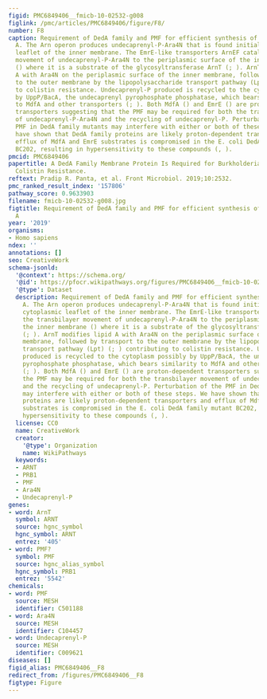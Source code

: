 ```yaml
---
figid: PMC6849406__fmicb-10-02532-g008
figlink: /pmc/articles/PMC6849406/figure/F8/
number: F8
caption: Requirement of DedA family and PMF for efficient synthesis of Ara4N-lipid
  A. The Arn operon produces undecaprenyl-P-Ara4N that is found initially in the cytoplasmic
  leaflet of the inner membrane. The EmrE-like transporters ArnEF catalyze the transbilayer
  movement of undecaprenyl-P-Ara4N to the periplasmic surface of the inner membrane
  () where it is a substrate of the glycosyltransferase ArnT (; ). ArnT modifies lipid
  A with Ara4N on the periplasmic surface of the inner membrane, followed by transport
  to the outer membrane by the lipopolysaccharide transport pathway (Lpt) (; ) contributing
  to colistin resistance. Undecaprenyl-P produced is recycled to the cytoplasm possibly
  by UppP/BacA, the undecaprenyl pyrophosphate phosphatase, which bears similarity
  to MdfA and other transporters (; ). Both MdfA () and EmrE () are proton-dependent
  transporters suggesting that the PMF may be required for both the transbilayer movement
  of undecaprenyl-P-Ara4N and the recycling of undecaprenyl-P. Perturbation of the
  PMF in DedA family mutants may interfere with either or both of these steps. We
  have shown that DedA family proteins are likely proton-dependent transporters and
  efflux of MdfA and EmrE substrates is compromised in the E. coli DedA family mutant
  BC202, resulting in hypersensitivity to these compounds (, ).
pmcid: PMC6849406
papertitle: A DedA Family Membrane Protein Is Required for Burkholderia thailandensis
  Colistin Resistance.
reftext: Pradip R. Panta, et al. Front Microbiol. 2019;10:2532.
pmc_ranked_result_index: '157806'
pathway_score: 0.9633903
filename: fmicb-10-02532-g008.jpg
figtitle: Requirement of DedA family and PMF for efficient synthesis of Ara4N-lipid
  A
year: '2019'
organisms:
- Homo sapiens
ndex: ''
annotations: []
seo: CreativeWork
schema-jsonld:
  '@context': https://schema.org/
  '@id': https://pfocr.wikipathways.org/figures/PMC6849406__fmicb-10-02532-g008.html
  '@type': Dataset
  description: Requirement of DedA family and PMF for efficient synthesis of Ara4N-lipid
    A. The Arn operon produces undecaprenyl-P-Ara4N that is found initially in the
    cytoplasmic leaflet of the inner membrane. The EmrE-like transporters ArnEF catalyze
    the transbilayer movement of undecaprenyl-P-Ara4N to the periplasmic surface of
    the inner membrane () where it is a substrate of the glycosyltransferase ArnT
    (; ). ArnT modifies lipid A with Ara4N on the periplasmic surface of the inner
    membrane, followed by transport to the outer membrane by the lipopolysaccharide
    transport pathway (Lpt) (; ) contributing to colistin resistance. Undecaprenyl-P
    produced is recycled to the cytoplasm possibly by UppP/BacA, the undecaprenyl
    pyrophosphate phosphatase, which bears similarity to MdfA and other transporters
    (; ). Both MdfA () and EmrE () are proton-dependent transporters suggesting that
    the PMF may be required for both the transbilayer movement of undecaprenyl-P-Ara4N
    and the recycling of undecaprenyl-P. Perturbation of the PMF in DedA family mutants
    may interfere with either or both of these steps. We have shown that DedA family
    proteins are likely proton-dependent transporters and efflux of MdfA and EmrE
    substrates is compromised in the E. coli DedA family mutant BC202, resulting in
    hypersensitivity to these compounds (, ).
  license: CC0
  name: CreativeWork
  creator:
    '@type': Organization
    name: WikiPathways
  keywords:
  - ARNT
  - PRB1
  - PMF
  - Ara4N
  - Undecaprenyl-P
genes:
- word: ArnT
  symbol: ARNT
  source: hgnc_symbol
  hgnc_symbol: ARNT
  entrez: '405'
- word: PMF?
  symbol: PMF
  source: hgnc_alias_symbol
  hgnc_symbol: PRB1
  entrez: '5542'
chemicals:
- word: PMF
  source: MESH
  identifier: C501188
- word: Ara4N
  source: MESH
  identifier: C104457
- word: Undecaprenyl-P
  source: MESH
  identifier: C009621
diseases: []
figid_alias: PMC6849406__F8
redirect_from: /figures/PMC6849406__F8
figtype: Figure
---
```

